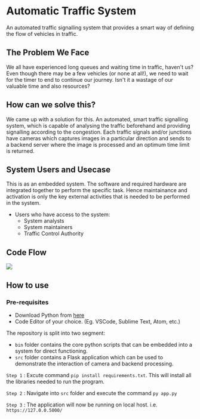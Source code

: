 # Automatic Traffic System

An automated traffic signalling system that provides a smart way of defining the flow of vehicles in traffic.

## The Problem We Face

We all have experienced long queues and waiting time in traffic, haven't us? Even though there may be a few vehicles (or none at all!), we need to wait for the timer to end to continue our journey. Isn't it a wastage of our valuable time and also resources?

## How can we solve this?

We came up with a solution for this. An automated, smart traffic signalling system, which is capable of analysing the traffic beforehand and providing signalling according to the congestion. Each traffic signals and/or junctions have cameras which captures images in a particular direction and sends to a backend server where the image is processed and an optimum time limit is returned.

## System Users and Usecase

This is as an embedded system. The software and required hardware are integrated together to perform the specific task. Hence maintainance and activation is only the key external activities that is needed to be performed in the system.

- Users who have access to the system:
    - System analysts
    - System maintainers
    - Traffic Control Authority

## Code Flow

[![](https://mermaid.ink/img/eyJjb2RlIjoic2VxdWVuY2VEaWFncmFtXG4gICAgQ2FtZXJhLT4-Rmxhc2s6IEltYWdlIGNhcHR1cmluZyBhbmQgc2VuZGluZ1xuICAgIEZsYXNrLT4-UHl0aG9uIFNjcmlwdDogSW1hZ2UgaXMgZm9yd2FyZGVkIHRvIGJhY2tlbmRcbiAgICBQeXRob24gU2NyaXB0LT4-Rmxhc2s6IFJldHVybiBjb3VudGRvd24gdGltZXJcbiAgICBGbGFzayAtPj4gU2lnbmFsOiBTZW5kIHRoZSB0aW1lciB0byBzaWduYWxsaW5nIHN5c3RlbSAgICAiLCJtZXJtYWlkIjp7InRoZW1lIjoiZGFyayJ9LCJ1cGRhdGVFZGl0b3IiOmZhbHNlLCJhdXRvU3luYyI6dHJ1ZSwidXBkYXRlRGlhZ3JhbSI6ZmFsc2V9)](https://mermaid-js.github.io/mermaid-live-editor/edit/#eyJjb2RlIjoic2VxdWVuY2VEaWFncmFtXG4gICAgQ2FtZXJhLT4-Rmxhc2s6IEltYWdlIGNhcHR1cmluZyBhbmQgc2VuZGluZ1xuICAgIEZsYXNrLT4-UHl0aG9uIFNjcmlwdDogSW1hZ2UgaXMgZm9yd2FyZGVkIHRvIGJhY2tlbmRcbiAgICBQeXRob24gU2NyaXB0LT4-Rmxhc2s6IFJldHVybiBjb3VudGRvd24gdGltZXJcbiAgICBGbGFzayAtPj4gU2lnbmFsOiBTZW5kIHRoZSB0aW1lciB0byBzaWduYWxsaW5nIHN5c3RlbSAgICAiLCJtZXJtYWlkIjoie1xuICBcInRoZW1lXCI6IFwiZGFya1wiXG59IiwidXBkYXRlRWRpdG9yIjpmYWxzZSwiYXV0b1N5bmMiOnRydWUsInVwZGF0ZURpYWdyYW0iOmZhbHNlfQ)

## How to use

### Pre-requisites
- Download Python from [here](https://www.python.org/downloads/)
- Code Editor of your choice. (Eg. VSCode, Sublime Text, Atom, etc.)

The repository is split into two segment:
- `bin` folder contains the core python scripts that can be embedded into a system for direct functioning.
- `src` folder contains a Flask application which can be used to demonstrate the interaction of camera and backend processing.

`Step 1` : Excute command ```pip install requirements.txt```. This will install all the libraries needed to run the program.

`Step 2` : Navigate into `src` folder and execute the command `py app.py`

`Step 3` : The application will now be running on local host. i.e. `https://127.0.0.5000/`